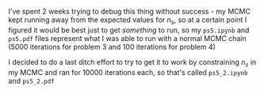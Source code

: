 I've spent 2 weeks trying to debug this thing without success - my MCMC kept running away from the expected values for $n_s$, so at a certain point I figured it would 
be best just to get _something_ to run, so my `ps5.ipynb` and `ps5.pdf` files represent what I was able to run with a normal MCMC chain (5000 iterations for problem 3
and 100 iterations for problem 4)

I decided to do a last ditch effort to try to get it to work by constraining $n_s$ in my MCMC and ran for 10000 iterations each, so that's called `ps5_2.ipynb` and `ps5_2.pdf`
